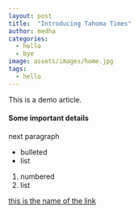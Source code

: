 ```yaml
---
layout: post
title:  "Introducing Tahoma Times"
author: medha
categories:
  - hello
  - bye
image: assets/images/home.jpg
tags: 
  - hello
---
```


This is a demo article.

#### Some important details

next paragraph

- bulleted
- list

1. numbered 
2. list

[this is the name of the link](https://photos.google.com/)